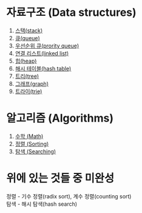 # 자료구조 (Data structures)

 1. [스택(stack)](https://github.com/Iam-Sunghyun/javascript-algorithms/tree/main/src/data-structures/stack)
 2. [큐(queue)](https://github.com/Iam-Sunghyun/javascript-algorithms/tree/main/src/data-structures/queue)
 3. [우선순위 큐(prority queue)](https://github.com/Iam-Sunghyun/javascript-algorithms/tree/main/src/data-structures/priority-queue)
 4. [연결 리스트(linked list)](https://github.com/Iam-Sunghyun/javascript-algorithms/tree/main/src/data-structures/linked-list)
 5. [힙(heap)](https://github.com/Iam-Sunghyun/javascript-algorithms/tree/main/src/data-structures/heap)
 6. [해시 테이블(hash table)](https://github.com/Iam-Sunghyun/javascript-algorithms/tree/main/src/data-structures/hash-table)
 7. [트리(tree)](https://github.com/Iam-Sunghyun/javascript-algorithms/tree/main/src/data-structures/tree)
 8. [그래프(graph)](https://github.com/Iam-Sunghyun/javascript-algorithms/tree/main/src/data-structures/graph)
 9. [트라이(trie)](https://github.com/Iam-Sunghyun/javascript-algorithms/tree/main/src/data-structures/trie)

# 알고리즘 (Algorithms)

 1. [수학 (Math)](https://github.com/Iam-Sunghyun/javascript-algorithms/tree/main/src/algorithms/math)
 6. [정렬 (Sorting)](https://github.com/Iam-Sunghyun/javascript-algorithms/tree/main/src/algorithms/sorting)
 7. [탐색 (Searching)](https://github.com/Iam-Sunghyun/javascript-algorithms/tree/main/src/algorithms/searching)



# 위에 있는 것들 중 미완성

정렬 - 기수 정렬(radix sort), 계수 정렬(counting sort)   
탐색 - 해시 탐색(hash search)
